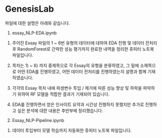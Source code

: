 # GenesisLab

파일에 대한 설명은 아래와 같습니다.

1. essay_NLP-EDA.ipynb

1) 주어진 Essay 파일의 1 ~ 6번 유형의 데이터에 대하여 EDA 진행 및 데이터 전처리 후 
RandomForest로 간략한 성능 평가까지 완료한 내역을 정리한 쥬피터 노트북 파일입니다.

2) 목차는 1) ~ 6) 까지 중제목으로 각 Essay의 유형을 분류하였고, 그 밑에 소제목으로 어떤 EDA를 진행하였고, 어떤 데이터 전처리를 진행하였는지 설명과 함께
기재하였습니다.

3) 각각의 Essay 목차 내에 파생변수 투입 / 제거에 따른 성능 향상 및 하락을 파악하기 위하여 RF 모델을 적합한 결과가 기재되어 있습니다.

4) EDA를 진행하면서 얻은 인사이트 요약과 시간상 진행하지 못했지만 추가로 진행하고 싶은 분석에 대한 내용은 후반부에 정리했습니다.

2. Essay_NLP-Pipeline.ipynb

1) 데이터 투입부터 모델 학습까지 자동화한 쥬피터 노트북 파일입니다.

